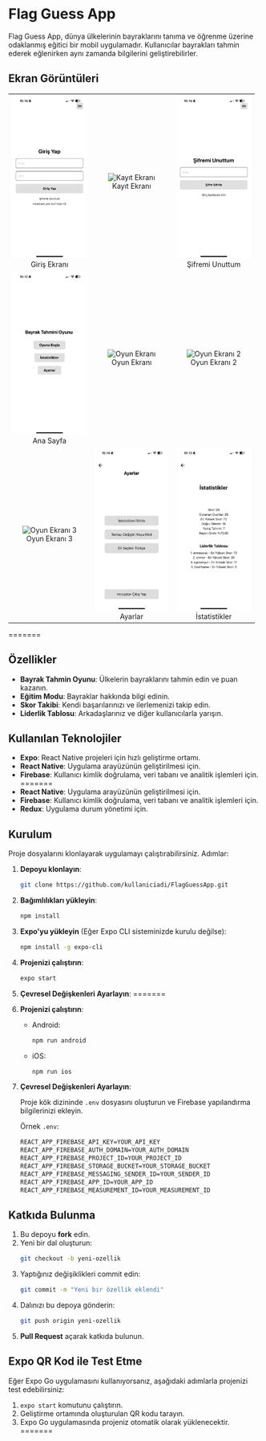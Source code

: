# Flag Guess App

Flag Guess App, dünya ülkelerinin bayraklarını tanıma ve öğrenme üzerine odaklanmış eğitici bir mobil uygulamadır. Kullanıcılar bayrakları tahmin ederek eğlenirken aynı zamanda bilgilerini geliştirebilirler.

## Ekran Görüntüleri

<table>
  <tr>
    <td align="center">
      <img src="./assets/images/girisyap.jpg" alt="Giriş Ekranı" width="150" />
      <br>Giriş Ekranı
    </td>
    <td align="center">
      <img src="./assets/images/kayıtol.jpg" alt="Kayıt Ekranı" width="150" />
      <br>Kayıt Ekranı
    </td>
    <td align="center">
      <img src="./assets/images/sifremiunuttum.jpg" alt="Şifremi Unuttum Ekranı" width="150" />
      <br>Şifremi Unuttum
    </td>
  </tr>
  <tr>
    <td align="center">
      <img src="./assets/images/anaekran.jpg" alt="Ana Sayfa" width="150" />
      <br>Ana Sayfa
    </td>
    <td align="center">
      <img src="./assets/images/oyunekranı.jpg" alt="Oyun Ekranı" width="150" />
      <br>Oyun Ekranı
    </td>
    <td align="center">
      <img src="./assets/images/oyunekranı1.jpg" alt="Oyun Ekranı 2" width="150" />
      <br>Oyun Ekranı 2
    </td>
  </tr>
  <tr>
    <td align="center">
      <img src="./assets/images/oyunekranı2.jpg" alt="Oyun Ekranı 3" width="150" />
      <br>Oyun Ekranı 3
    </td>
    <td align="center">
      <img src="./assets/images/ayarlar.jpg" alt="Ayarlar" width="150" />
      <br>Ayarlar
    </td>
    <td align="center">
      <img src="./assets/images/istatistikler.jpg" alt="İstatistikler" width="150" />
      <br>İstatistikler
    </td>
  </tr>
</table>

=======

## Özellikler
- **Bayrak Tahmin Oyunu**: Ülkelerin bayraklarını tahmin edin ve puan kazanın.
- **Eğitim Modu**: Bayraklar hakkında bilgi edinin.
- **Skor Takibi**: Kendi başarılarınızı ve ilerlemenizi takip edin.
- **Liderlik Tablosu**: Arkadaşlarınız ve diğer kullanıcılarla yarışın.

## Kullanılan Teknolojiler

- **Expo**: React Native projeleri için hızlı geliştirme ortamı.
- **React Native**: Uygulama arayüzünün geliştirilmesi için.
- **Firebase**: Kullanıcı kimlik doğrulama, veri tabanı ve analitik işlemleri için.
=======
- **React Native**: Uygulama arayüzünün geliştirilmesi için.
- **Firebase**: Kullanıcı kimlik doğrulama, veri tabanı ve analitik işlemleri için.
- **Redux**: Uygulama durum yönetimi için.

## Kurulum

Proje dosyalarını klonlayarak uygulamayı çalıştırabilirsiniz. Adımlar:

1. **Depoyu klonlayın**:
    ```bash
    git clone https://github.com/kullaniciadi/FlagGuessApp.git
    ```

2. **Bağımlılıkları yükleyin**:
    ```bash
    npm install
    ```


3. **Expo'yu yükleyin** (Eğer Expo CLI sisteminizde kurulu değilse):
    ```bash
    npm install -g expo-cli
    ```

4. **Projenizi çalıştırın**:
    ```bash
    expo start
    ```

5. **Çevresel Değişkenleri Ayarlayın**:
=======
3. **Projenizi çalıştırın**:
    - Android:
      ```bash
      npm run android
      ```
    - iOS:
      ```bash
      npm run ios
      ```

4. **Çevresel Değişkenleri Ayarlayın**:

    Proje kök dizininde `.env` dosyasını oluşturun ve Firebase yapılandırma bilgilerinizi ekleyin.

    Örnek `.env`:
    ```env
    REACT_APP_FIREBASE_API_KEY=YOUR_API_KEY
    REACT_APP_FIREBASE_AUTH_DOMAIN=YOUR_AUTH_DOMAIN
    REACT_APP_FIREBASE_PROJECT_ID=YOUR_PROJECT_ID
    REACT_APP_FIREBASE_STORAGE_BUCKET=YOUR_STORAGE_BUCKET
    REACT_APP_FIREBASE_MESSAGING_SENDER_ID=YOUR_SENDER_ID
    REACT_APP_FIREBASE_APP_ID=YOUR_APP_ID
    REACT_APP_FIREBASE_MEASUREMENT_ID=YOUR_MEASUREMENT_ID
    ```

## Katkıda Bulunma

1. Bu depoyu **fork** edin.
2. Yeni bir dal oluşturun:
    ```bash
    git checkout -b yeni-ozellik
    ```
3. Yaptığınız değişiklikleri commit edin:
    ```bash
    git commit -m "Yeni bir özellik eklendi"
    ```
4. Dalınızı bu depoya gönderin:
    ```bash
    git push origin yeni-ozellik
    ```
5. **Pull Request** açarak katkıda bulunun.


## Expo QR Kod ile Test Etme
Eğer Expo Go uygulamasını kullanıyorsanız, aşağıdaki adımlarla projenizi test edebilirsiniz:

1. `expo start` komutunu çalıştırın.
2. Geliştirme ortamında oluşturulan QR kodu tarayın.
3. Expo Go uygulamasında projeniz otomatik olarak yüklenecektir.
=======
